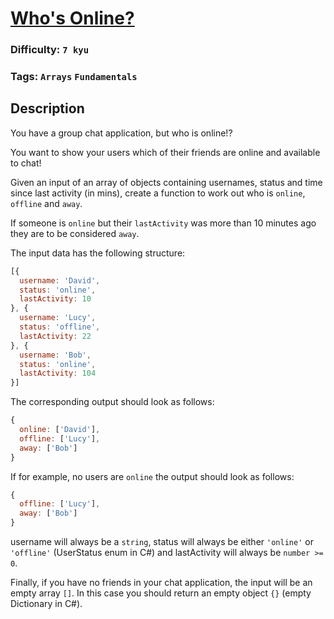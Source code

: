 # [Who's Online?](https://www.codewars.com/kata/5b6375f707a2664ada00002a)

### Difficulty: `7 kyu`

### Tags: `Arrays` `Fundamentals`

## Description

You have a group chat application, but who is online!?

You want to show your users which of their friends are online and available to chat!

Given an input of an array of objects containing usernames, status and time since last activity (in mins), create a function to work out who is `online`, `offline` and `away`.

If someone is `online` but their `lastActivity` was more than 10 minutes ago they are to be considered `away`.

The input data has the following structure:

```js
[{
  username: 'David',
  status: 'online',
  lastActivity: 10
}, {
  username: 'Lucy', 
  status: 'offline',
  lastActivity: 22
}, {
  username: 'Bob', 
  status: 'online',
  lastActivity: 104
}]
```

The corresponding output should look as follows:

```js
{
  online: ['David'],
  offline: ['Lucy'],
  away: ['Bob']
}
```

If for example, no users are `online` the output should look as follows:

```js
{
  offline: ['Lucy'],
  away: ['Bob']
}
```

username will always be a `string`, status will always be either `'online'` or `'offline'` (UserStatus enum in C#) and lastActivity will always be `number >= 0`.

Finally, if you have no friends in your chat application, the input will be an empty array `[]`. In this case you should return an empty object `{}` (empty Dictionary in C#).

